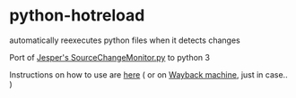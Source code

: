 # python-hotreload
automatically reexecutes python files when it detects changes

Port of [Jesper's SourceChangeMonitor.py](https://jesper.borgstrup.dk/2011/10/restart-python-program-if-source-has-been-modified/) to python 3

Instructions on how to use are [here](https://jesper.borgstrup.dk/2011/10/restart-python-program-if-source-has-been-modified/)  ( or on [Wayback machine](https://web.archive.org/web/20200804150140/https://jesper.borgstrup.dk/2011/10/restart-python-program-if-source-has-been-modified/),  just in case.. )

